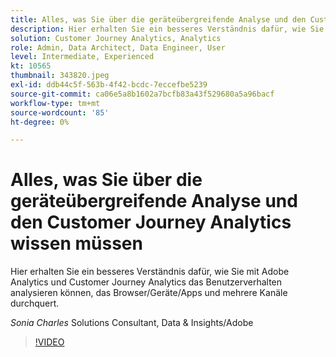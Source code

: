 ```yaml
---
title: Alles, was Sie über die geräteübergreifende Analyse und den Customer Journey Analytics wissen müssen
description: Hier erhalten Sie ein besseres Verständnis dafür, wie Sie mit Adobe Analytics und Customer Journey Analytics das Benutzerverhalten analysieren können, das Browser/Geräte/Apps und mehrere Kanäle durchquert.
solution: Customer Journey Analytics, Analytics
role: Admin, Data Architect, Data Engineer, User
level: Intermediate, Experienced
kt: 10565
thumbnail: 343820.jpeg
exl-id: ddb44c5f-563b-4f42-bcdc-7eccefbe5239
source-git-commit: ca06e5a8b1602a7bcfb83a43f529680a5a96bacf
workflow-type: tm+mt
source-wordcount: '85'
ht-degree: 0%

---
```


# Alles, was Sie über die geräteübergreifende Analyse und den Customer Journey Analytics wissen müssen

Hier erhalten Sie ein besseres Verständnis dafür, wie Sie mit Adobe Analytics und Customer Journey Analytics das Benutzerverhalten analysieren können, das Browser/Geräte/Apps und mehrere Kanäle durchquert.

*Sonia Charles* Solutions Consultant, Data &amp; Insights/Adobe

>[!VIDEO](https://video.tv.adobe.com/v/343820/?quality=12&learn=on)
